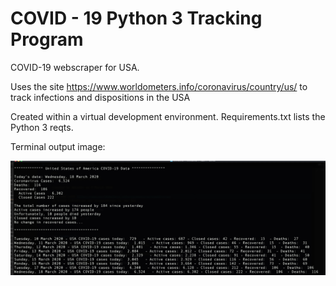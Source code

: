 # COVID - 19 Python 3 Tracking Program
COVID-19 webscraper for USA.

Uses the site https://www.worldometers.info/coronavirus/country/us/
to track infections and dispositions in the USA

Created within a virtual development environment.  Requirements.txt lists the Python 3 reqts.

Terminal output image:

![](images/covidOutput.jpg)
